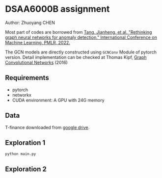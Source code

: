 # DSAA6000B assignment
Author: Zhuoyang CHEN

Most part of codes are borrowed from [Tang, Jianheng, et al. "Rethinking graph neural networks for anomaly detection." International Conference on Machine Learning. PMLR, 2022.](https://arxiv.org/abs/2205.15508)

The GCN models are directly constructed using `GCNConv` Module of pytorch version. Detail implementation can be checked at Thomas Kipf, [Graph Convolutional Networks](http://tkipf.github.io/graph-convolutional-networks/) (2016)

## Requirements
* pytorch
* networkx
* CUDA environment: A GPU with 24G memory

## Data

T-finance downloaded from [google drive](https://drive.google.com/drive/folders/1PpNwvZx_YRSCDiHaBUmRIS3x1rZR7fMr?usp=sharing).

## Exploration 1
`python main.py `

## Exploration 2



